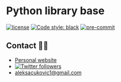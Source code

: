 # Python library base

[![license](https://img.shields.io/badge/License-MIT-green.svg)](https://github.com/AleksaC/python-library-base/blob/master/LICENSE)
<a href="https://github.com/psf/black"><img alt="Code style: black" src="https://img.shields.io/badge/code%20style-black-000000.svg"></a>
[![pre-commit](https://img.shields.io/badge/pre--commit-enabled-brightgreen?logo=pre-commit&logoColor=white)](https://github.com/AleksaC/python-library-base/blob/master/.pre-commit-config.yaml)

## Contact 🙋‍♂️
- [Personal website](https://aleksac.me)
- <a target="_blank" href="http://twitter.com/aleksa_c_"><img alt='Twitter followers' src="https://img.shields.io/twitter/follow/aleksa_c_.svg?style=social"></a>
- aleksacukovic1@gmail.com
